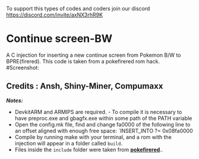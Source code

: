 To support this types of codes and coders join our discord https://discord.com/invite/axNX3rhR9K
# Continue screen-BW
A C injection for inserting a new  continue screen from Pokemon B/W to BPRE(firered). This code is taken from a pokefirered rom hack.
#Screenshot:

## Credits : Ansh, Shiny-Miner, Compumaxx
***Notes:*** 
- DevkitARM and ARMIPS are required. - To compile it is necessary to have preproc.exe and gbagfx.exe within some path of the PATH variable
- Open the config.mk file, find and change fa0000 of the following line to an offset aligned with enough free space: `INSERT_INTO ?= 0x08fa0000
- Compile by running make with your terminal, and a rom with the injection will appear in a folder called `build`.
- Files inside the `include` folder were taken from [**pokefirered**](https://github.com/pret/pokefirered)..

